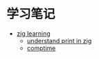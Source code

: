 # 学习笔记

- [zig learning](./zig.md)
  - [understand print in zig](./zig/print_in_zig.md)
  - [comptime](./zig/comptime.md) 
